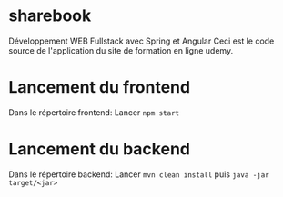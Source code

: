 # sharebook
Développement WEB Fullstack avec Spring et Angular
Ceci est le code source de l'application du site de formation en ligne udemy.

# Lancement du frontend
Dans le répertoire frontend:
Lancer `npm start`

# Lancement du backend
Dans le répertoire backend:
Lancer `mvn clean install` puis `java -jar target/<jar>`
